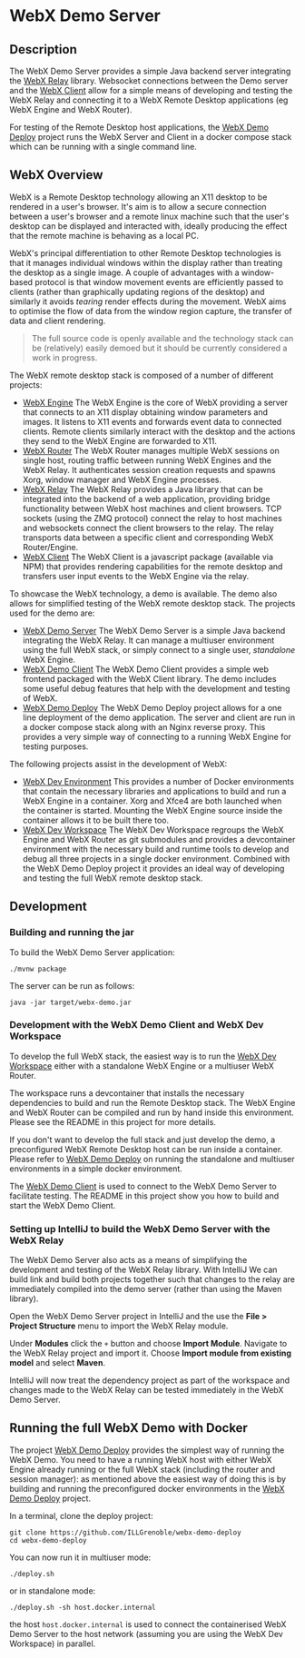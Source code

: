 # WebX Demo Server

## Description

The WebX Demo Server provides a simple Java backend server integrating the [WebX Relay](https://github.com/ILLGrenoble/webx-relay) library. Websocket connections between the Demo server and the [WebX Client](https://github.com/ILLGrenoble/webx-client) allow for a simple means of developing and testing the WebX Relay and connecting it to a WebX Remote Desktop applications (eg WebX Engine and WebX Router).

For testing of the Remote Desktop host applications, the [WebX Demo Deploy](https://github.com/ILLGrenoble/webx-demo-deploy) project runs the WebX Server and Client in a docker compose stack which can be running with a single command line.

## WebX Overview

WebX is a Remote Desktop technology allowing an X11 desktop to be rendered in a user's browser. It's aim is to allow a secure connection between a user's browser and a remote linux machine such that the user's desktop can be displayed and interacted with, ideally producing the effect that the remote machine is behaving as a local PC.

WebX's principal differentiation to other Remote Desktop technologies is that it manages individual windows within the display rather than treating the desktop as a single image. A couple of advantages with a window-based protocol is that window movement events are efficiently passed to clients (rather than graphically updating regions of the desktop) and similarly it avoids <em>tearing</em> render effects during the movement. WebX aims to optimise the flow of data from the window region capture, the transfer of data and client rendering.

> The full source code is openly available and the technology stack can be (relatively) easily demoed but it should be currently considered a work in progress.

The WebX remote desktop stack is composed of a number of different projects:
- [WebX Engine](https://github.com/ILLGrenoble/webx-engine) The WebX Engine is the core of WebX providing a server that connects to an X11 display obtaining window parameters and images. It listens to X11 events and forwards event data to connected clients. Remote clients similarly interact with the desktop and the actions they send to the WebX Engine are forwarded to X11.
- [WebX Router](https://github.com/ILLGrenoble/webx-router) The WebX Router manages multiple WebX sessions on single host, routing traffic between running WebX Engines and the WebX Relay. It authenticates session creation requests and spawns Xorg, window manager and WebX Engine processes.
- [WebX Relay](https://github.com/ILLGrenoble/webx-relay) The WebX Relay provides a Java library that can be integrated into the backend of a web application, providing bridge functionality between WebX host machines and client browsers. TCP sockets (using the ZMQ protocol) connect the relay to host machines and websockets connect the client browsers to the relay. The relay transports data between a specific client and corresponding WebX Router/Engine.
- [WebX Client](https://github.com/ILLGrenoble/webx-client) The WebX Client is a javascript package (available via NPM) that provides rendering capabilities for the remote desktop and transfers user input events to the WebX Engine via the relay.

To showcase the WebX technology, a demo is available. The demo also allows for simplified testing of the WebX remote desktop stack. The projects used for the demo are:
- [WebX Demo Server](https://github.com/ILLGrenoble/webx-demo-server) The WebX Demo Server is a simple Java backend integrating the WebX Relay. It can manage a multiuser environment using the full WebX stack, or simply connect to a single user, <em>standalone</em> WebX Engine.
- [WebX Demo Client](https://github.com/ILLGrenoble/webx-demo-client) The WebX Demo Client provides a simple web frontend packaged with the WebX Client library. The demo includes some useful debug features that help with the development and testing of WebX.
- [WebX Demo Deploy](https://github.com/ILLGrenoble/webx-demo-deploy) The WebX Demo Deploy project allows for a one line deployment of the demo application. The server and client are run in a docker compose stack along with an Nginx reverse proxy. This provides a very simple way of connecting to a running WebX Engine for testing purposes.

The following projects assist in the development of WebX:
- [WebX Dev Environment](https://github.com/ILLGrenoble/webx-dev-env) This provides a number of Docker environments that contain the necessary libraries and applications to build and run a WebX Engine in a container. Xorg and Xfce4 are both launched when the container is started. Mounting the WebX Engine source inside the container allows it to be built there too.
- [WebX Dev Workspace](https://github.com/ILLGrenoble/webx-dev-workspace) The WebX Dev Workspace regroups the WebX Engine and WebX Router as git submodules and provides a devcontainer environment with the necessary build and runtime tools to develop and debug all three projects in a single docker environment. Combined with the WebX Demo Deploy project it provides an ideal way of developing and testing the full WebX remote desktop stack.

## Development

### Building and running the jar

To build the WebX Demo Server application:

```
./mvnw package
```

The server can be run as follows:

```
java -jar target/webx-demo.jar
```

### Development with the WebX Demo Client and WebX Dev Workspace

To develop the full WebX stack, the easiest way is to run the [WebX Dev Workspace](https://github.com/ILLGrenoble/webx-dev-workspace) either with a standalone WebX Engine or a multiuser WebX Router.

The workspace runs a devcontainer that installs the necessary dependencies to build and run the Remote Desktop stack. The WebX Engine and WebX Router can be compiled and run by hand inside this environment. Please see the README in this project for more details.

If you don't want to develop the full stack and just develop the demo, a preconfigured WebX Remote Desktop host can be run inside a container. Please refer to [WebX Demo Deploy](https://github.com/ILLGrenoble/webx-demo-deploy?tab=readme-ov-file#running-the-demo-with-pre-configured-webx-host) on running the standalone and multiuser environments in a simple docker environment. 

The [WebX Demo Client](https://github.com/ILLGrenoble/webx-demo-client) is used to connect to the WebX Demo Server to facilitate testing. The README in this project show you how to build and start the WebX Demo Client.

### Setting up IntelliJ to build the WebX Demo Server with the WebX Relay

The WebX Demo Server also acts as a means of simplifying the development and testing of the WebX Relay library. With IntelliJ We can build link and build both projects together such that changes to the relay are immediately compiled into the demo server (rather than using the Maven library).

Open the WebX Demo Server project in IntelliJ and the use the <b>File > Project Structure</b> menu to import the WebX Relay module.

Under <b>Modules</b> click the `+` button and choose <b>Import Module</b>. Navigate to the WebX Relay project and import it. Choose <b>Import module from existing model</b> and select <b>Maven</b>.

IntelliJ will now treat the dependency project as part of the workspace and changes made to the WebX Relay can be tested immediately in the WebX Demo Server.

## Running the full WebX Demo with Docker

The project [WebX Demo Deploy](https://github.com/ILLGrenoble/webx-demo-deploy) provides the simplest way of running the WebX Demo. You need to have a running WebX host with either WebX Engine already running or the full WebX stack (including the router and session manager): as mentioned above the easiest way of doing this is by building and running the preconfigured docker environments in the [WebX Demo Deploy](https://github.com/ILLGrenoble/webx-demo-deploy?tab=readme-ov-file#running-the-demo-with-pre-configured-webx-host) project.

In a terminal, clone the deploy project:

```
git clone https://github.com/ILLGrenoble/webx-demo-deploy
cd webx-demo-deploy
```

You can now run it in multiuser mode:

```
./deploy.sh
```

or in standalone mode:

```
./deploy.sh -sh host.docker.internal
```

the host `host.docker.internal` is used to connect the containerised WebX Demo Server to the host network (assuming you are using the WebX Dev Workspace) in parallel. 
